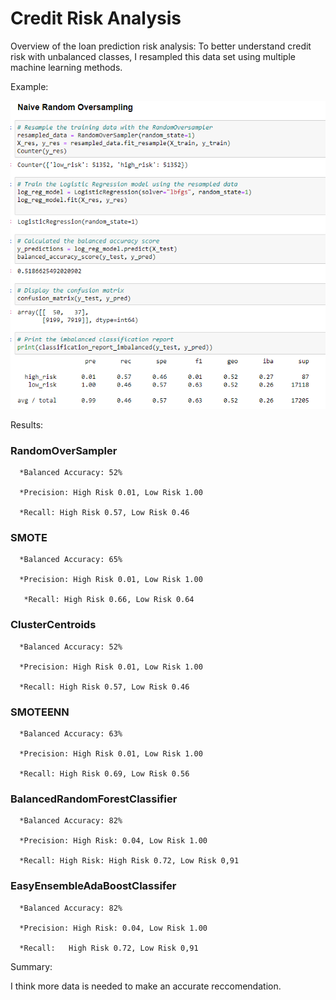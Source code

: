 # Credit Risk Analysis

Overview of the loan prediction risk analysis:
To better understand credit risk with unbalanced classes, I resampled this data set using multiple machine learning methods. 

Example:


![RandomSampling](https://github.com/laurenneidhardt/credit_risk_analysis/blob/main/RandomSampling.PNG)


Results:

### RandomOverSampler

      *Balanced Accuracy: 52%
  
      *Precision: High Risk 0.01, Low Risk 1.00
  
      *Recall: High Risk 0.57, Low Risk 0.46
      
### SMOTE
      *Balanced Accuracy: 65%
  
      *Precision: High Risk 0.01, Low Risk 1.00
       
       *Recall: High Risk 0.66, Low Risk 0.64
      
### ClusterCentroids

      *Balanced Accuracy: 52%
  
      *Precision: High Risk 0.01, Low Risk 1.00
  
      *Recall: High Risk 0.57, Low Risk 0.46
      
      
 ### SMOTEENN

      *Balanced Accuracy: 63%
  
      *Precision: High Risk 0.01, Low Risk 1.00
  
      *Recall: High Risk 0.69, Low Risk 0.56
      
      
### BalancedRandomForestClassifier

      *Balanced Accuracy: 82%
  
      *Precision: High Risk: 0.04, Low Risk 1.00
  
      *Recall: High Risk: High Risk 0.72, Low Risk 0,91
      
      
 ### EasyEnsembleAdaBoostClassifer

      *Balanced Accuracy: 82%
  
      *Precision: High Risk: 0.04, Low Risk 1.00
  
      *Recall:   High Risk 0.72, Low Risk 0,91  

Summary:

I think more data is needed to make an accurate reccomendation. 
